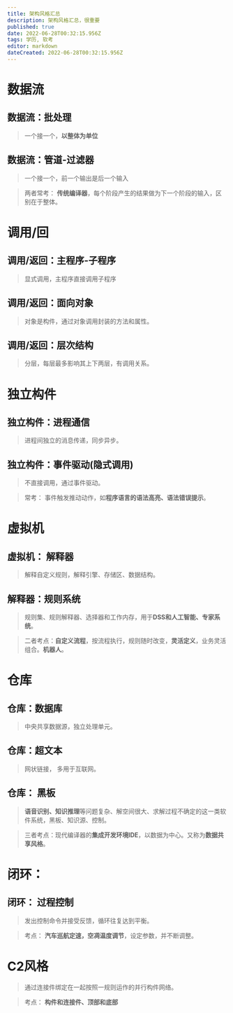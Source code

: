 ```yaml
---
title: 架构风格汇总
description: 架构风格汇总，很重要
published: true
date: 2022-06-28T00:32:15.956Z
tags: 学历, 软考
editor: markdown
dateCreated: 2022-06-28T00:32:15.956Z
---
```


 
#  数据流
## 数据流：批处理
> 一个接一个，**以整体为单位**
## 数据流：管道-过滤器
> 一个接一个，前一个输出是后一个输入

> 两者常考： **传统编译器**，每个阶段产生的结果做为下一个阶段的输入，区别在于整体。

# 调用/回
## 调用/返回：主程序-子程序
> 显式调用，主程序直接调用子程序
## 调用/返回：面向对象
> 对象是构件，通过对象调用封装的方法和属性。
## 调用/返回：层次结构
> 分层，每层最多影响其上下两层，有调用关系。

# 独立构件
## 独立构件：进程通信
> 进程间独立的消息传递，同步异步。
## 独立构件：事件驱动(隐式调用)
> 不直接调用，通过事件驱动。

> 常考： 事件触发推动动作，如**程序语言的语法高亮、语法错误提示**。

# 虚拟机
## 虚拟机： 解释器
> 解释自定义规则，解释引擎、存储区、数据结构。
## 解释器：规则系统
> 规则集、规则解释器、选择器和工作内存，用于**DSS和人工智能、专家系统**。

> 二者考点：**自定义流程**，按流程执行，规则随时改变，**灵活定义**，业务灵活组合。**机器人**。 

# 仓库
## 仓库：数据库
> 中央共享数据源，独立处理单元。
## 仓库：超文本
> 网状链接， 多用于互联网。
## 仓库： 黑板
> **语音识别、知识推理**等问题复杂、解空间很大、求解过程不确定的这一类软件系统，黑板、知识源、控制。

> 三者考点：现代编译器的**集成开发环境IDE**，以数据为中心。又称为**数据共享风格**。

# 闭环：
## 闭环： 过程控制
> 发出控制命令并接受反馈，循环往复达到平衡。

> 考点： **汽车巡航定速，空凋温度调节**，设定参数，并不断调整。

# C2风格
> 通过连接件绑定在一起按照一规则运作的并行构件网络。

> 考点： **构件和连接件、顶部和底部**

